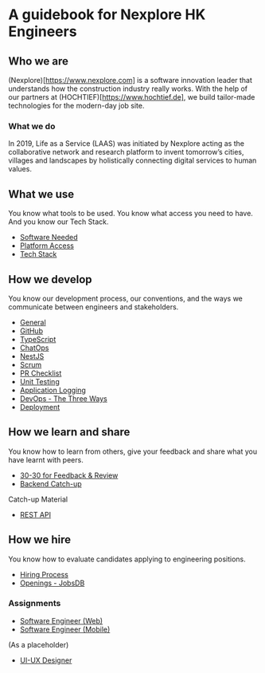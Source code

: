 # A guidebook for Nexplore HK Engineers

## Who we are

(Nexplore)[https://www.nexplore.com] is a software innovation leader that understands how the construction industry really works. With the help of our partners at (HOCHTIEF)[https://www.hochtief.de], we build tailor-made technologies for the modern-day job site. 

### What we do

In 2019, Life as a Service (LAAS) was initiated by Nexplore acting as the collaborative network and research platform to invent tomorrow’s cities, villages and landscapes by holistically connecting digital services to human values.

## What we use

You know what tools to be used. You know what access you need to have. And you know our Tech Stack.

- [Software Needed](what-we-use/software.md)
- [Platform Access](what-we-use/platform.md)
- [Tech Stack](what-we-use/techstack.md)

## How we develop

You know our development process, our conventions, and the ways we communicate between engineers and stakeholders.

- [General](how-we-develop/general.md)
- [GitHub](how-we-develop/github.md)
- [TypeScript](how-we-develop/typescript.md)
- [ChatOps](how-we-develop/chatops.md)
- [NestJS](how-we-develop/nestjs.md)
- [Scrum](how-we-develop/scrum.md)
- [PR Checklist](how-we-develop/pr-checklist.md)
- [Unit Testing](how-we-develop/unit-test.md)
- [Application Logging](how-we-develop/app-log.md)
- [DevOps - The Three Ways](how-we-develop/devops.md)
- [Deployment](how-we-develop/deployment.md)

## How we learn and share

You know how to learn from others, give your feedback and share what you have learnt with peers.

- [30-30 for Feedback & Review](how-we-share/30-30.md)
- [Backend Catch-up](how-we-share/backend-catch-up.md)

Catch-up Material
- [REST API](how-we-share/rest-api.md)

## How we hire

You know how to evaluate candidates applying to engineering positions.

- [Hiring Process](https://github.com/adamwan-nexplore/guidebook-nxp-hk/blob/main/how-we-hire/hiring-engineers.md)
- [Openings - JobsDB](https://hk.jobsdb.com/hk/search-jobs/nexplore/1)


### Assignments
- [Software Engineer (Web)](how-we-hire/web-assignment.md)
- [Software Engineer (Mobile)](how-we-hire/mobile-assignment.md)

(As a placeholder)
- [UI-UX Designer](how-we-hire/ui-ux-assignment.md)
